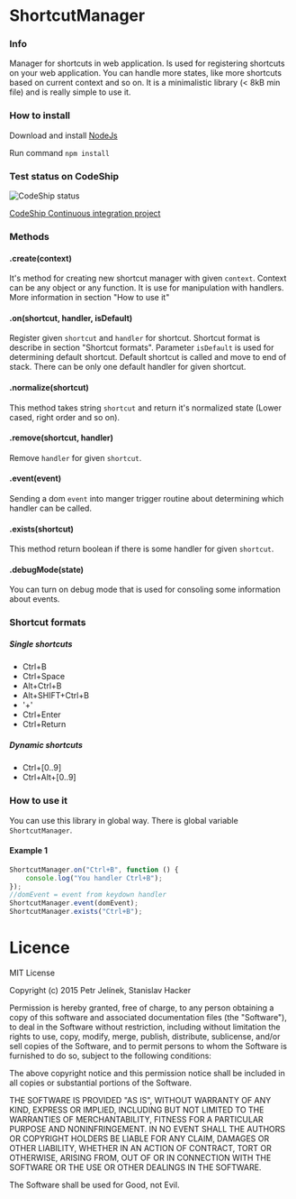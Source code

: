 # ShortcutManager

### Info
Manager for shortcuts in web application. Is used for registering shortcuts on your web application. You can handle
more states, like more shortcuts based on current context and so on. It is a minimalistic library (< 8kB min file) 
and is really simple to use it.

### How to install

Download and install [NodeJs](https://nodejs.org/en/)

Run command `npm install`

### Test status on CodeShip
![CodeShip status](https://codeship.com/projects/2f6e5400-446e-0134-4e35-4ed1b3e90ffc/status?branch=master "CodeShip status")

[CodeShip Continuous integration project](https://codeship.com/projects/168461)

### Methods

#### .create(context)

It's method for creating new shortcut manager with given `context`. Context can be any object or any function. 
It is use for manipulation with handlers. More information in section "How to use it"

#### .on(shortcut, handler, isDefault)

Register given `shortcut` and `handler` for shortcut. Shortcut format is describe in section "Shortcut formats".
Parameter `isDefault` is used for determining default shortcut. Default shortcut is called and move to end of stack.
There can be only one default handler for given shortcut.

#### .normalize(shortcut)

This method takes string `shortcut` and return it's normalized state (Lower cased, right order and so on).

#### .remove(shortcut, handler)

Remove `handler` for given `shortcut`.

#### .event(event)

Sending a dom `event` into manger trigger routine about determining which handler can be called.

#### .exists(shortcut)

This method return boolean if there is some handler for given `shortcut`.

#### .debugMode(state)

You can turn on debug mode that is used for consoling some information about events.


### Shortcut formats

##### Single shortcuts
- Ctrl+B
- Ctrl+Space
- Alt+Ctrl+B
- Alt+SHIFT+Ctrl+B
- '+'
- Ctrl+Enter
- Ctrl+Return

##### Dynamic shortcuts
- Ctrl+[0..9]
- Ctrl+Alt+[0..9]


### How to use it

You can use this library in global way. There is global variable `ShortcutManager`. 

#### Example 1

```javascript
ShortcutManager.on("Ctrl+B", function () {
    console.log("You handler Ctrl+B");
});
//domEvent = event from keydown handler
ShortcutManager.event(domEvent);
ShortcutManager.exists("Ctrl+B");
```

# Licence

MIT License

Copyright (c) 2015 Petr Jelínek, Stanislav Hacker

Permission is hereby granted, free of charge, to any person obtaining a copy
of this software and associated documentation files (the "Software"), to deal
in the Software without restriction, including without limitation the rights
to use, copy, modify, merge, publish, distribute, sublicense, and/or sell
copies of the Software, and to permit persons to whom the Software is
furnished to do so, subject to the following conditions:

The above copyright notice and this permission notice shall be included in all
copies or substantial portions of the Software.

THE SOFTWARE IS PROVIDED "AS IS", WITHOUT WARRANTY OF ANY KIND, EXPRESS OR
IMPLIED, INCLUDING BUT NOT LIMITED TO THE WARRANTIES OF MERCHANTABILITY,
FITNESS FOR A PARTICULAR PURPOSE AND NONINFRINGEMENT. IN NO EVENT SHALL THE
AUTHORS OR COPYRIGHT HOLDERS BE LIABLE FOR ANY CLAIM, DAMAGES OR OTHER
LIABILITY, WHETHER IN AN ACTION OF CONTRACT, TORT OR OTHERWISE, ARISING FROM,
OUT OF OR IN CONNECTION WITH THE SOFTWARE OR THE USE OR OTHER DEALINGS IN THE
SOFTWARE.

The Software shall be used for Good, not Evil.
